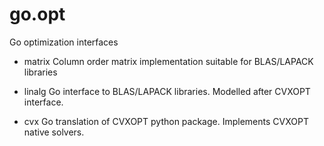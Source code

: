 go.opt
======

Go optimization interfaces

* matrix
  Column order matrix implementation suitable for BLAS/LAPACK libraries

* linalg
  Go interface to BLAS/LAPACK libraries. Modelled after CVXOPT interface.

* cvx
  Go translation of CVXOPT python package. Implements CVXOPT native solvers.

